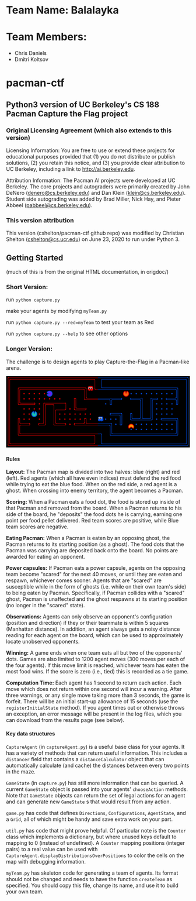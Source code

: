 # Team Name: Balalayka
# Team Members:
- Chris Daniels
- Dmitri Koltsov
# pacman-ctf
## Python3 version of UC Berkeley's CS 188 Pacman Capture the Flag project

### Original Licensing Agreement (which also extends to this version)
Licensing Information:  You are free to use or extend these projects for
educational purposes provided that (1) you do not distribute or publish
solutions, (2) you retain this notice, and (3) you provide clear
attribution to UC Berkeley, including a link to http://ai.berkeley.edu.

Attribution Information: The Pacman AI projects were developed at UC Berkeley.
The core projects and autograders were primarily created by John DeNero
(denero@cs.berkeley.edu) and Dan Klein (klein@cs.berkeley.edu).
Student side autograding was added by Brad Miller, Nick Hay, and
Pieter Abbeel (pabbeel@cs.berkeley.edu).

### This version attribution
This version (cshelton/pacman-ctf github repo) was modified by Christian
Shelton (cshelton@cs.ucr.edu) on June 23, 2020 to run under Python 3.


## Getting Started
(much of this is from the original HTML documentation, in origdoc/)

### Short Version:

run `python capture.py`

make your agents by modifying `myTeam.py`

run `python capture.py --red=myTeam` to test your team as Red

run `python capture.py --help` to see other options


### Longer Version:

The challenge is to design agents to play Capture-the-Flag in a Pacman-like
arena.   

![Example Game](/origdoc/capture_the_flag.png)

#### Rules

**Layout:** The Pacman map is divided into two halves: blue (right) and red (left).  Red agents (which all have even indices) must defend the red food while trying to eat the blue food.  When on the red side, a red agent is a ghost.  When crossing into enemy territory, the agent becomes a Pacman.

**Scoring:**  When a Pacman eats a food dot, the food is stored up inside of that Pacman and removed from the board.  When a Pacman returns to his side of the board, he "deposits" the food dots he is carrying, earning one point per food pellet delivered.  Red team scores are positive, while Blue team scores are negative.

**Eating Pacman:** When a Pacman is eaten by an opposing ghost, the Pacman returns to its starting position (as a ghost).  The food dots that the Pacman was carrying are deposited back onto the board.  No points are awarded for eating an opponent.

**Power capsules:** If Pacman eats a power capsule, agents on the opposing team become "scared" for the next 40 moves, or until they are eaten and respawn, whichever comes sooner.  Agents that are "scared" are susceptible while in the form of ghosts (i.e. while on their own team's side) to being eaten by Pacman.  Specifically, if Pacman collides with a "scared" ghost, Pacman is unaffected and the ghost respawns at its starting position (no longer in the "scared" state).

**Observations:** Agents can only observe an opponent's configuration (position and direction) if they or their teammate is within 5 squares (Manhattan distance).  In addition, an agent always gets a noisy distance reading for each agent on the board, which can be used to approximately locate unobserved opponents.

**Winning:** A game ends when one team eats all but two of the opponents' dots.  Games are also limited to 1200 agent moves (300 moves per each of the four agents).  If this move limit is reached, whichever team has eaten the most food wins. If the score is zero (i.e., tied) this is recorded as a tie game.

**Computation Time:** Each agent has 1 second to return each action. Each move which does not return within one second will incur a warning.  After three warnings, or any single move taking more than 3 seconds, the game is forfeit.  There will be an initial start-up allowance of 15 seconds (use the `registerInitialState` method). If you agent times out or otherwise throws an exception, an error message will be present in the log files, which you can download from the results page (see below).

#### Key data structures

`CaptureAgent` (in `captureAgent.py`) is a useful base class for your agents.
It has a variety of methods that can return useful information.  This includes a `distancer` field that contains a `distanceCalculator` object that can automatically calculate (and cache) the distances between every two points in the maze.

`GameState` (in `capture.py`) has still more information that can be queried.  A current `GameState` object is passed into your agents' `chooseAction` methods.  Note that `GameState` objects can return the set of legal actions for an agent and can generate new `GameState` s that would result from any action.

`game.py` has code that defines `Directions`, `Configurations`, `AgentState`, and a `Grid`, all of which might be handy and save extra work on your part.

`util.py` has code that might prove helpful.  Of particular note is the `Counter` class which implements a dictionary, but where unused keys default to mapping to 0 (instead of undefined).  A `Counter` mapping positions (integer pairs) to a real value can be used with `CaptureAgent.displayDistributionsOverPositions` to color the cells on the map with debugging information.

`myTeam.py` has skeleton code for generating a team of agents.  Its format should not be changed and needs to have the function `createTeam` as specified.  You should copy this file, change its name, and use it to build your own team.
